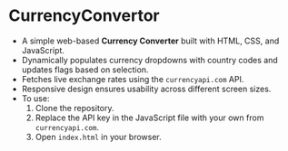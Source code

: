# CurrencyConvertor
<ul>
  <li>A simple web-based <strong>Currency Converter</strong> built with HTML, CSS, and JavaScript.</li>
  <li>Dynamically populates currency dropdowns with country codes and updates flags based on selection.</li>
  <li>Fetches live exchange rates using the <code>currencyapi.com</code> API.</li>
  <li>Responsive design ensures usability across different screen sizes.</li>
  <li>To use:
    <ol>
      <li>Clone the repository.</li>
      <li>Replace the API key in the JavaScript file with your own from <code>currencyapi.com</code>.</li>
      <li>Open <code>index.html</code> in your browser.</li>
    </ol>
  </li>
</ul>
